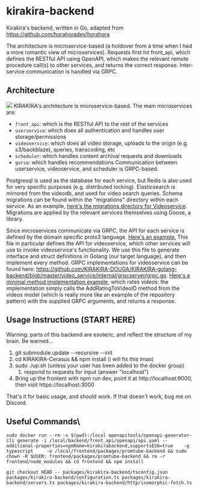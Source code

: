 # kirakira-backend

Kirakira's backend, written in Go, adapted from https://github.com/horahoradev/horahora

The architecture is microservice-based (a holdover from a time when I had a more romantic view of microservices). Requests first hit front_api, which defines the RESTful API using OpenAPI, which makes the relevant remote procedure call(s) to other services, and returns the correct response. Inter-service communication is handled via GRPC.

## Architecture

![](https://github.com/KIRAKIRA-DOUGA/KIRAKIRA-golang-backend/blob/master/KIRAKIRA_backend.png?raw=true)
KIRAKIRA's architecture is microservice-based. The main microservices are:

- `front_api`: which is the RESTful API to the rest of the services
- `userservice`: which does all authentication and handles user storage/permissions
- `videoservice`: which does all video storage, uploads to the origin (e.g. s3/backblaze), queries, transcoding, etc
- `scheduler`: which handles content archival requests and downloads
- `gorse`: which handles recommendations
  Communication between userservice, videoservice, and scheduler is GRPC-based.

Postgresql is used as the database for each service, but Redis is also used for very specific purposes (e.g. distributed locking). Elasticsearch is mirrored from the videodb, and used for video search queries. Schema migrations can be found within the "migrations" directory within each service. As an example, [here's the migrations directory for Videoservice](https://github.com/KIRAKIRA-DOUGA/KIRAKIRA-golang-backend/tree/master/video_service/migrations). Migrations are applied by the relevant services themselves using Goose, a library.

Since microservices communicate via GRPC, the API for each service is defined by the domain specific proto3 language. [Here's an example.](https://github.com/KIRAKIRA-DOUGA/KIRAKIRA-golang-backend/blob/master/video_service/protocol/videoservice.proto) This file in particular defines the API for videoservice, which other services will use to invoke videoservice's functionality. We use this file to generate interface and struct definitions in Golang (our target language), and then implement every method. GRPC implementations for videoservice can be found here: https://github.com/KIRAKIRA-DOUGA/KIRAKIRA-golang-backend/blob/master/video_service/internal/grpcserver/grpc.go. [Here's a minimal method implementation example](https://github.com/KIRAKIRA-DOUGA/KIRAKIRA-golang-backend/blob/master/video_service/internal/grpcserver/grpc.go#L587), which rates videos: the implementation simply calls the AddRatingToVideoID method from the videos model (which is really more like an example of the repository pattern) with the supplied GRPC arguments, and returns a response.

## Usage Instructions (START HERE)

Warning: parts of this backend are esoteric, and reflect the structure of my brain. Be warned...

1. git submodule update --recursive --init
2. cd KIRAKIRA-Cerasus && npm install (i will fix this lmao)
3. sudo ./up.sh (unless your user has been added to the docker group)
   1. respond to requests for input (answer "localhost")
4. Bring up the frontent with npm run dev, point it at http://localhost:9000, then visit https://localhost:3000

That's it for basic usage, and should work. If that doesn't work, bug me on Discord.

## Useful Commands\

`sudo docker run --rm -v $(pwd):/local openapitools/openapi-generator-cli generate -i /local/backend/front_api/openapi/api.yaml --additional-properties=npmName=kirakirabackend,supportsES6=true    -g typescript     -o /local/frontend/packages/promtube-backend && sudo chown -R $USER: frontend/packages/promtube-backend && rm -r frontend/node_modules && cd frontend && npm install`

`git checkout HEAD -- packages/kirakira-backend/tsconfig.json packages/kirakira-backend/configuration.ts packages/kirakira-backend/servers.ts packages/kirakira-backend/http/isomorphic-fetch.ts`
